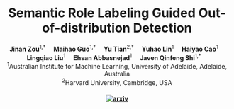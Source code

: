 <div align="center">

# Semantic Role Labeling Guided Out-of-distribution Detection

<div>
  <b>Jinan Zou</b><sup>1,†</sup>&emsp;
  <b>Maihao Guo</b><sup>1,†</sup>&emsp;
  <b>Yu Tian</b><sup>2,†</sup>&emsp;
  <b>Yuhao Lin</b><sup>1</sup>&emsp;
  <b>Haiyao Cao</b><sup>1</sup>&emsp;
  <b>Lingqiao Liu</b><sup>1</sup>&emsp;
  <b>Ehsan Abbasnejad</b><sup>1</sup>&emsp;
  <b>Javen Qinfeng Shi</b><sup>1,*</sup>&emsp;
</div>
<div><sup>1</sup>Australian Institute for Machine Learning, University of Adelaide, Adelaide, Australia</div>
<div><sup>2</sup>Harvard University, Cambridge, USA </div>

<div>
<h4>

<!-- [![conf](https://img.shields.io/badge/COLING%?-orange?style=flat-square)](https://aclanthology.org/2024.coling-?/) -->
[![arxiv](https://img.shields.io/badge/arXiv-??style=flat-square)](https://arxiv.org/abs/2305.18026) 
<!-- [![citation]() -->

</h4>
</div>
